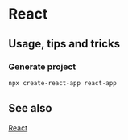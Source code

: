 # React

## Usage, tips and tricks

### Generate project

```sh
npx create-react-app react-app
```

## See also

[React](https://reactjs.org/)
